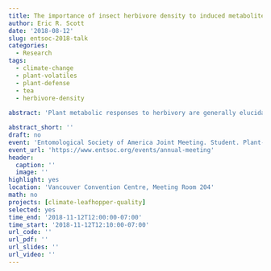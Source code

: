 ```yaml
---
title: The importance of insect herbivore density to induced metabolite blends in tea plants (Camellia sinensis) and implications for tea quality. [1st place in section talk competition]
author: Eric R. Scott
date: '2018-08-12'
slug: entsoc-2018-talk
categories:
  - Research
tags:
  - climate-change
  - plant-volatiles
  - plant-defense
  - tea
  - herbivore-density
  
abstract: 'Plant metabolic responses to herbivory are generally elucidated using experiments that compare the metabolite concentrations in attacked plants to un-attacked plants. In these experiments, herbivore density is often arbitrary, and may only elicit one possible set of responses by plants. In nature, however, plants experience varying degrees of herbivory. Studies that explicitly manipulate herbivore density often find substantial variation in the responses of individual metabolites. Some metabolites have dose-dependent responses, while others may be induced in an “all-or-nothing” manner. This results in the potential for metabolite blends to change as herbivore density increases and may have important ecological and experimental implications. For example, the ratio of volatile compounds in blends can carry information for parasitoids, and may change tritrophic interactions as herbivore density increases. Experimentally exposing plants to only one density of herbivores may result in an incomplete understanding of downstream effects. Additionally, the quality of many crop plants, such as tea (*Camellia sinensis*), depends greatly on metabolite blends that are impacted by herbivory. For example, leafhopper damage has been reported to have a positive influence on tea quality. Using high-throughput plant volatile sampling combined with multivariate statistical techniques, we show that the effect of leafhopper (*Empoasca onukii*) herbivory on the volatile profile of tea is dependent on leafhopper density. Furthermore, tea plant genotype may influence the effects of leafhopper herbivory on volatile metabolite blends, leading to different optimal densities for improving tea quality.'

abstract_short: ''
draft: no
event: 'Entomological Society of America Joint Meeting. Student. Plant--Insect Ecosystems (PIE) Student Competition'
event_url: 'https://www.entsoc.org/events/annual-meeting'
header:
  caption: ''
  image: ''
highlight: yes
location: 'Vancouver Convention Centre, Meeting Room 204'
math: no
projects: [climate-leafhopper-quality]
selected: yes
time_end: '2018-11-12T12:00:00-07:00'
time_start: '2018-11-12T12:10:00-07:00'
url_code: ''
url_pdf: ''
url_slides: ''
url_video: ''
---
```


